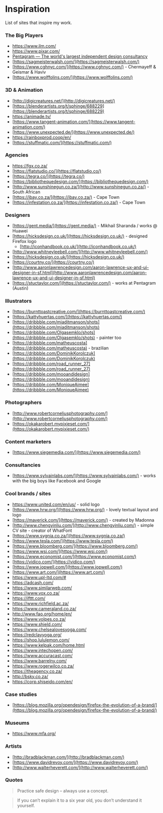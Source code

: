 
# Inspiration

 List of sites that inspire my work.

### The Big Players

* https://www.ilm.com/
* https://www.pixar.com/
* [Pentagram — The world's largest independent design consultancy](https://www.pentagram.com/)
* [https://sagmeisterwalsh.com/](https://sagmeisterwalsh.com/)
* [https://www.cghnyc.com/](https://www.cghnyc.com/) - Chermayeff & Geismar & Haviv
* [https://www.wolffolins.com/](https://www.wolffolins.com/)

### 3D & Animation

* [http://digicreatures.net/](http://digicreatures.net/)
* [https://blenderartists.org/t/sphinge/688229](https://blenderartists.org/t/sphinge/688229)
* https://animade.tv/
* [https://www.tangent-animation.com/](https://www.tangent-animation.com/)
* [https://www.unexpected.de/](https://www.unexpected.de/)
* https://rainboxprod.coop/en/
* [https://stuffmatic.com/](https://stuffmatic.com/)

### Agencies

* https://fgx.co.za/
* [https://flatstudio.co/](https://flatstudio.co/)
* [https://tegra.co/](https://tegra.co/)
* [https://bibliothequedesign.com/](https://bibliothequedesign.com/)
* [http://www.sunshinegun.co.za/](http://www.sunshinegun.co.za/) - South African
* [https://ibay.co.za/](https://ibay.co.za/) - Cape Town
* [https://infestation.co.za/](https://infestation.co.za/) - Cape Town

### Designers

* [https://gent.media/](https://gent.media/) - Mikhail Sharanda / works @ Huawei
* [https://hicksdesign.co.uk/](https://hicksdesign.co.uk/) - designed Firefox logo
	* [http://iconhandbook.co.uk/](http://iconhandbook.co.uk/)
* [http://www.whitneyleebell.com/](http://www.whitneyleebell.com/)
* [https://hicksdesign.co.uk/](https://hicksdesign.co.uk/)
* [https://courtny.co/](https://courtny.co/)
* [http://www.aaronlawrencedesign.com/aaron-lawrence-ux-and-ui-designer-in-sf.html](http://www.aaronlawrencedesign.com/aaron-lawrence-ux-and-ui-designer-in-sf.html)
* [https://stuctaylor.com/](https://stuctaylor.com/) - works at Pentagram (Austin)

### Illustrators

* [https://burnttoastcreative.com/](https://burnttoastcreative.com/)
* [https://kattyhuertas.com/](https://kattyhuertas.com/)
* [https://dribbble.com/miaditmanson/shots](https://dribbble.com/miaditmanson/shots)
* [https://dribbble.com/Olgasemklo/shots](https://dribbble.com/Olgasemklo/shots) - painter too
* [https://dribbble.com/matheuscosta](https://dribbble.com/matheuscosta) - brazilian
* [https://dribbble.com/DominikKorolczuk](https://dribbble.com/DominikKorolczuk)
* [https://dribbble.com/road_runner_27](https://dribbble.com/road_runner_27)
* [https://dribbble.com/mooandidesign](https://dribbble.com/mooandidesign)
* [https://dribbble.com/MoniqueAimee](https://dribbble.com/MoniqueAimee)

### Photographers

* [http://www.robertcorneliusphotography.com/](http://www.robertcorneliusphotography.com/)
* [https://okakarobert.mypixieset.com/](https://okakarobert.mypixieset.com/)

### Content marketers

* [https://www.siegemedia.com/](https://www.siegemedia.com/)

### Consultancies

* [https://www.sylvainlabs.com/](https://www.sylvainlabs.com/) - works with the big boys like Facebook and Google

### Cool brands / sites

* https://www.united.com/en/us/ - solid logo
* [https://www.hrw.org/](https://www.hrw.org/) - lovely textual layout and logo
* [https://maverick.com/](https://maverick.com/) - created by Madonna
* [http://www.chengyinliu.com/](http://www.chengyinliu.com/) - simple CV site - creator of WhatFont
* [https://www.sygnia.co.za/](https://www.sygnia.co.za/)
* [https://www.tesla.com/](https://www.tesla.com/)
* [https://www.bloomberg.com/](https://www.bloomberg.com/)
* [https://www.wsj.com/](https://www.wsj.com/)
* [https://www.economist.com/](https://www.economist.com/)
* [https://vidico.com/](https://vidico.com/)
* [https://www.jopwell.com/](https://www.jopwell.com/)
* [https://www.art.com/](https://www.art.com/)
* https://www.upl-ltd.com/#
* https://adcash.com/
* https://www.similarweb.com/
* https://www.vox.co.za/
* https://ifttt.com/
* https://www.richfield.ac.za/
* https://www.cameraland.co.za/
* http://www.fao.org/home/en/
* https://www.volpes.co.za/
* https://www.shield.com/
* https://www.chelsealovesyoga.com/
* https://redclayyoga.org/
* https://shop.lululemon.com/
* https://www.kelpak.com/home.html
* https://www.intechopen.com/
* https://www.accuracast.com/
* https://www.barrelny.com/
* https://www.rogerwilco.co.za/
* https://theagency.co.za/
* http://bsky.co.za/
* https://corp.shiseido.com/en/

### Case studies

* [https://blog.mozilla.org/opendesign/firefox-the-evolution-of-a-brand/](https://blog.mozilla.org/opendesign/firefox-the-evolution-of-a-brand/)

### Museums

* https://www.mfa.org/

### Artists

* [http://bradblackman.com/](http://bradblackman.com/)
* [https://www.davidrevoy.com/](https://www.davidrevoy.com/)
* [http://www.walterheverett.com/](http://www.walterheverett.com/)

### Quotes

> Practice safe design – always use a concept.

> If you can’t explain it to a six year old, you don’t understand it yourself.



<!--stackedit_data:
eyJoaXN0b3J5IjpbLTE5MDQ3OTY2OTksLTE5NTE5MDcxNzAsMT
A1NzE4MDA3MywxNTcwNDMzMTI0LC0xMDMxNDM3MjMzLC04NjE0
OTk1MTQsLTEyOTUxMDY0MjcsNjUyMTAyOTUxLDE3OTE0ODU0Nj
ksMTIwMzg5MDIwNCwtMzQ3MDg0NjUzLDEyNjkwMjU0NTUsMTg4
MzY0OTY4LDIxMzM5OTQ3NjEsNjk5ODI5NzYzLC02Mjk1MDU2Nz
QsLTEwMjI2NjM1OTMsMzg0OTc0ODg4LC0yMDY3OTEyOTkzLC00
MjM3MTkwMDBdfQ==
-->